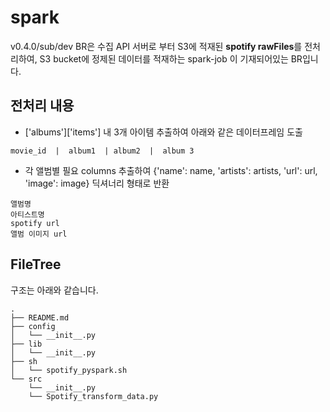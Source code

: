 # spark

v0.4.0/sub/dev BR은 수집 API 서버로 부터 S3에 적재된 **spotify rawFiles**를 전처리하여, S3 bucket에 정제된 데이터를 적재하는 spark-job 이 기재되어있는 BR입니다.

## 전처리 내용

- ['albums']['items'] 내 3개 아이템 추출하여 아래와 같은 데이터프레임 도출
```
movie_id  |  album1  | album2  |  album 3
```
- 각 앨범별 필요 columns 추출하여 {'name': name, 'artists': artists, 'url': url, 'image': image} 딕셔너리 형태로 반환
```
앨범명
아티스트명
spotify url
앨범 이미지 url
```

## FileTree
구조는 아래와 같습니다.
```
.
├── README.md
├── config
│   └── __init__.py
├── lib
│   └── __init__.py
├── sh
│   └── spotify_pyspark.sh
└── src
    └── __init__.py
    └── Spotify_transform_data.py
